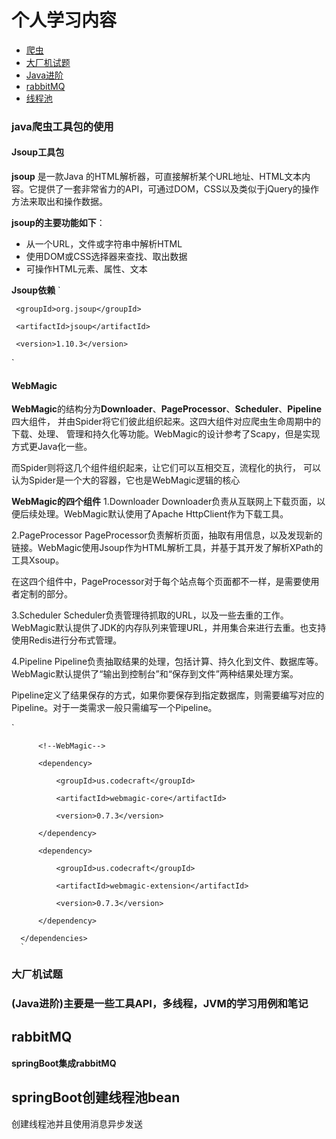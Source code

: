 # 个人学习内容

- [爬虫](#java爬虫工具包的使用)
- [大厂机试题](#大厂机试题)
- [Java进阶](#(Java进阶)主要是一些工具API，多线程，JVM的学习用例和笔记)
- [rabbitMQ](#rabbitMQ)
- [线程池](#springBoot创建线程池bean)    
### java爬虫工具包的使用
####  Jsoup工具包
**jsoup** 是一款Java 的HTML解析器，可直接解析某个URL地址、HTML文本内容。它提供了一套非常省力的API，可通过DOM，CSS以及类似于jQuery的操作方法来取出和操作数据。
 
**jsoup的主要功能如下**：
   * 从一个URL，文件或字符串中解析HTML
   * 使用DOM或CSS选择器来查找、取出数据
   * 可操作HTML元素、属性、文本
  
**Jsoup依赖**
`<dependency>

     <groupId>org.jsoup</groupId>
 
     <artifactId>jsoup</artifactId>
 
     <version>1.10.3</version>

 </dependency>`
 
#### WebMagic
    
**WebMagic**的结构分为**Downloader**、**PageProcessor**、**Scheduler**、**Pipeline**四大组件，
并由Spider将它们彼此组织起来。这四大组件对应爬虫生命周期中的下载、处理、
管理和持久化等功能。WebMagic的设计参考了Scapy，但是实现方式更Java化一些。
 
而Spider则将这几个组件组织起来，让它们可以互相交互，流程化的执行，
可以认为Spider是一个大的容器，它也是WebMagic逻辑的核心

 **WebMagic的四个组件**
 1.Downloader
 Downloader负责从互联网上下载页面，以便后续处理。WebMagic默认使用了Apache HttpClient作为下载工具。
  
 2.PageProcessor
 PageProcessor负责解析页面，抽取有用信息，以及发现新的链接。WebMagic使用Jsoup作为HTML解析工具，并基于其开发了解析XPath的工具Xsoup。
  
 在这四个组件中，PageProcessor对于每个站点每个页面都不一样，是需要使用者定制的部分。
  
 3.Scheduler
 Scheduler负责管理待抓取的URL，以及一些去重的工作。WebMagic默认提供了JDK的内存队列来管理URL，并用集合来进行去重。也支持使用Redis进行分布式管理。
  
 4.Pipeline
 Pipeline负责抽取结果的处理，包括计算、持久化到文件、数据库等。WebMagic默认提供了“输出到控制台”和“保存到文件”两种结果处理方案。
  
 Pipeline定义了结果保存的方式，如果你要保存到指定数据库，则需要编写对应的Pipeline。对于一类需求一般只需编写一个Pipeline。
 
 `<dependencies>
  
          <!--WebMagic-->
  
          <dependency>
  
              <groupId>us.codecraft</groupId>
  
              <artifactId>webmagic-core</artifactId>
  
              <version>0.7.3</version>
  
          </dependency>
  
          <dependency>
  
              <groupId>us.codecraft</groupId>
  
              <artifactId>webmagic-extension</artifactId>
  
              <version>0.7.3</version>
  
          </dependency>
  
      </dependencies>
      `
### 大厂机试题
### (Java进阶)主要是一些工具API，多线程，JVM的学习用例和笔记
## rabbitMQ
#### springBoot集成rabbitMQ

## springBoot创建线程池bean
创建线程池并且使用消息异步发送

